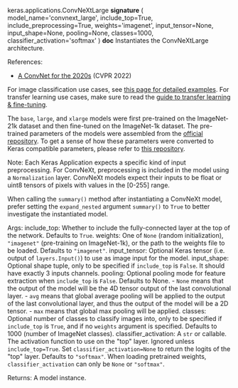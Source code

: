 keras.applications.ConvNeXtLarge
__signature__
(
  model_name='convnext_large',
  include_top=True,
  include_preprocessing=True,
  weights='imagenet',
  input_tensor=None,
  input_shape=None,
  pooling=None,
  classes=1000,
  classifier_activation='softmax'
)
__doc__
Instantiates the ConvNeXtLarge architecture.

References:
- [A ConvNet for the 2020s](https://arxiv.org/abs/2201.03545)
(CVPR 2022)

For image classification use cases, see
[this page for detailed examples](
https://keras.io/api/applications/#usage-examples-for-image-classification-models).
For transfer learning use cases, make sure to read the
[guide to transfer learning & fine-tuning](
https://keras.io/guides/transfer_learning/).

The `base`, `large`, and `xlarge` models were first pre-trained on the
ImageNet-21k dataset and then fine-tuned on the ImageNet-1k dataset. The
pre-trained parameters of the models were assembled from the
[official repository](https://github.com/facebookresearch/ConvNeXt). To get a
sense of how these parameters were converted to Keras compatible parameters,
please refer to
[this repository](https://github.com/sayakpaul/keras-convnext-conversion).

Note: Each Keras Application expects a specific kind of input preprocessing.
For ConvNeXt, preprocessing is included in the model using a `Normalization`
layer.  ConvNeXt models expect their inputs to be float or uint8 tensors of
pixels with values in the [0-255] range.

When calling the `summary()` method after instantiating a ConvNeXt model,
prefer setting the `expand_nested` argument `summary()` to `True` to better
investigate the instantiated model.

Args:
    include_top: Whether to include the fully-connected
        layer at the top of the network. Defaults to `True`.
    weights: One of `None` (random initialization),
        `"imagenet"` (pre-training on ImageNet-1k), or the path to the weights
        file to be loaded. Defaults to `"imagenet"`.
    input_tensor: Optional Keras tensor
        (i.e. output of `layers.Input()`)
        to use as image input for the model.
    input_shape: Optional shape tuple, only to be specified
        if `include_top` is `False`.
        It should have exactly 3 inputs channels.
    pooling: Optional pooling mode for feature extraction
        when `include_top` is `False`. Defaults to None.
        - `None` means that the output of the model will be
        the 4D tensor output of the last convolutional layer.
        - `avg` means that global average pooling
        will be applied to the output of the
        last convolutional layer, and thus
        the output of the model will be a 2D tensor.
        - `max` means that global max pooling will
        be applied.
    classes: Optional number of classes to classify images
        into, only to be specified if `include_top` is `True`, and
        if no `weights` argument is specified. Defaults to 1000 (number of
        ImageNet classes).
    classifier_activation: A `str` or callable. The activation function to use
        on the "top" layer. Ignored unless `include_top=True`. Set
        `classifier_activation=None` to return the logits of the "top" layer.
        Defaults to `"softmax"`.
        When loading pretrained weights, `classifier_activation` can only
        be `None` or `"softmax"`.

Returns:
    A model instance.
